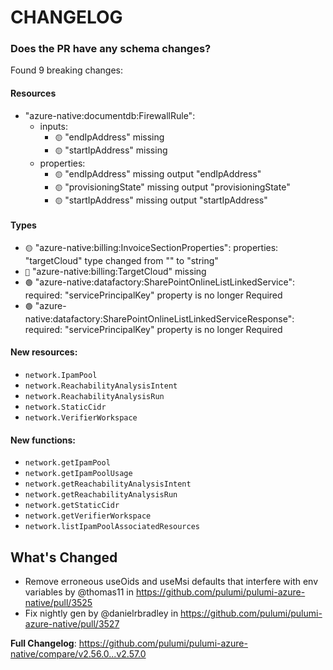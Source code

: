 # CHANGELOG

### Does the PR have any schema changes?

Found 9 breaking changes:

#### Resources
- "azure-native:documentdb:FirewallRule":
    - inputs:
        - `🟡` "endIpAddress" missing
        - `🟡` "startIpAddress" missing
    - properties:
        - `🟡` "endIpAddress" missing output "endIpAddress"
        - `🟡` "provisioningState" missing output "provisioningState"
        - `🟡` "startIpAddress" missing output "startIpAddress"
#### Types
- `🟡` "azure-native:billing:InvoiceSectionProperties": properties: "targetCloud" type changed from "" to "string"
- `🔴` "azure-native:billing:TargetCloud" missing
- `🟢` "azure-native:datafactory:SharePointOnlineListLinkedService": required: "servicePrincipalKey" property is no longer Required
- `🟢` "azure-native:datafactory:SharePointOnlineListLinkedServiceResponse": required: "servicePrincipalKey" property is no longer Required

#### New resources:

- `network.IpamPool`
- `network.ReachabilityAnalysisIntent`
- `network.ReachabilityAnalysisRun`
- `network.StaticCidr`
- `network.VerifierWorkspace`

#### New functions:

- `network.getIpamPool`
- `network.getIpamPoolUsage`
- `network.getReachabilityAnalysisIntent`
- `network.getReachabilityAnalysisRun`
- `network.getStaticCidr`
- `network.getVerifierWorkspace`
- `network.listIpamPoolAssociatedResources`

<!-- Release notes generated using configuration in .github/release.yml at v2.57.0 -->

## What's Changed
* Remove erroneous useOids and useMsi defaults that interfere with env variables by @thomas11 in https://github.com/pulumi/pulumi-azure-native/pull/3525
* Fix nightly gen by @danielrbradley in https://github.com/pulumi/pulumi-azure-native/pull/3527


**Full Changelog**: https://github.com/pulumi/pulumi-azure-native/compare/v2.56.0...v2.57.0